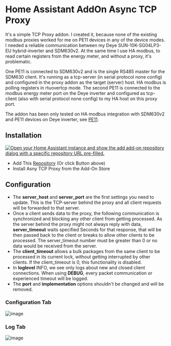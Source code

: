 # Home Assistant AddOn Async TCP Proxy

It's a simple TCP Proxy addon.
I created it, because none of the existing modbus proxies worked for me on PE11 devices in any of the device modes.
I needed a reliable communication between my Deye SUN-10K-SG04LP3-EU hybrid-inverter and SDM630v2.
At the same time I use HA modbus, to read certain registers from the energy meter, and without a proxy, it's problematic.

One PE11 is connected to SDM630v2 and is the single RS485 master for the SDM630 client. It's running as a tcp-server
(in serial protocol none config) and configured in the proxy addon as the target (server) host. HA modbus is polling
registers in rtuovertcp mode. The second PE11 is connected to the modbus energy meter port on the Deye inverter and configured
as tcp-client (also with serial protocol none config) to my HA host on this proxy port.

The addon has been only tested on HA modbus integration with SDM630v2 and PE11 devices on Deye inverter, see [PE11](http://www.hi-flying.com/pe11).

## Installation
[![Open your Home Assistant instance and show the add add-on repository dialog with a specific repository URL pre-filled.](https://my.home-assistant.io/badges/supervisor_add_addon_repository.svg)](https://my.home-assistant.io/redirect/supervisor_add_addon_repository/?repository_url=https%3A%2F%2Fgithub.com%2Fcosote%2Fha-async-tcp-proxy)
- Add This [Repository](https://my.home-assistant.io/redirect/supervisor_add_addon_repository/?repository_url=https%3A%2F%2Fgithub.com%2Fcosote%2Fha-async-tcp-proxy) (Or click Button above)
- Install Asny TCP Proxy from the Add-On Store

## Configuration
- The **server_host** and **server_port** are the first settings you need to update. This is the TCP-server behind the proxy and all client requests will be forwarded to that server.
- Once a client sends data to the proxy, the following communication is synchronized and blocking any other client from getting processed. As the server behind the proxy might not always reply with data, **server_timeout** waits specified Seconds for that response, that will be then passed back to the client or breaks to allow other clients to be processed. The server_timeout number must be greater than 0 or no data would be received from the server.
- The **client_timeout** allows a bulk packages from the same client to be processed in its current lock, without getting interrupted by other clients. If the client_timeout is 0, this functionality is disabled.
- In **loglevel** INFO, we see only logs about new and closed client connections. When using **DEBUG**, every packet communication or experienced timeout will be logged.
- The **port** and **implementation** options shouldn't be changed and will be removed.

### Configuration Tab
![image](https://github.com/cosote/ha-async-tcp-proxy/assets/15175818/10b7e1ba-7684-4413-a83d-511f3cba00ad)

### Log Tab
![image](https://github.com/cosote/ha-async-tcp-proxy/assets/15175818/4ca69914-f967-4307-9d84-e740d5b2a98d)

